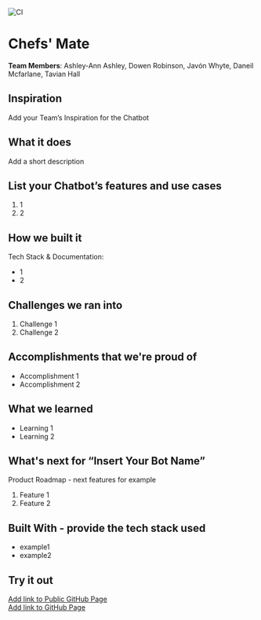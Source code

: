 ![CI](https://github.com/DevC-Kingston/team12/workflows/CI/badge.svg)

# Chefs' Mate

[//]: <> (Please use this Winning Hackathon Application as an example:
https://devpost.com/software/rewise-ai-powered-revision-bot)

**Team Members**: Ashley-Ann Ashley, Dowen Robinson, Javón Whyte, Daneil Mcfarlane, Tavian Hall

## Inspiration

Add your Team’s Inspiration for the Chatbot

## What it does

Add a short description

## List your Chatbot’s features and use cases

1. 1
1. 2

## How we built it

Tech Stack & Documentation:

-   1
-   2

## Challenges we ran into

1. Challenge 1
1. Challenge 2

## Accomplishments that we're proud of

-   Accomplishment 1
-   Accomplishment 2

## What we learned

-   Learning 1
-   Learning 2

## What's next for “Insert Your Bot Name”

Product Roadmap - next features for example

1. Feature 1
1. Feature 2

## Built With - provide the tech stack used

-   example1
-   example2

## Try it out

[Add link to Public GitHub Page](link) </br>
[Add link to GitHub Page](link)
